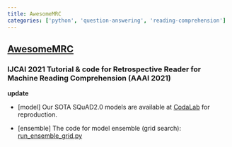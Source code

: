 ```yaml
---
title: AwesomeMRC
categories: ['python', 'question-answering', 'reading-comprehension']
---
```

## [AwesomeMRC](https://github.com/cooelf/AwesomeMRC)

### IJCAI 2021 Tutorial & code for Retrospective Reader for Machine Reading Comprehension (AAAI 2021)


**update**

* [model] Our SOTA SQuAD2.0 models are available at [CodaLab](https://worksheets.codalab.org/worksheets/0xac07322a21164c6fa3d740c455571768) for reproduction.

* [ensemble] The code for model ensemble (grid search): [run_ensemble_grid.py](transformer-mrc/run_ensemble_grid.py)
